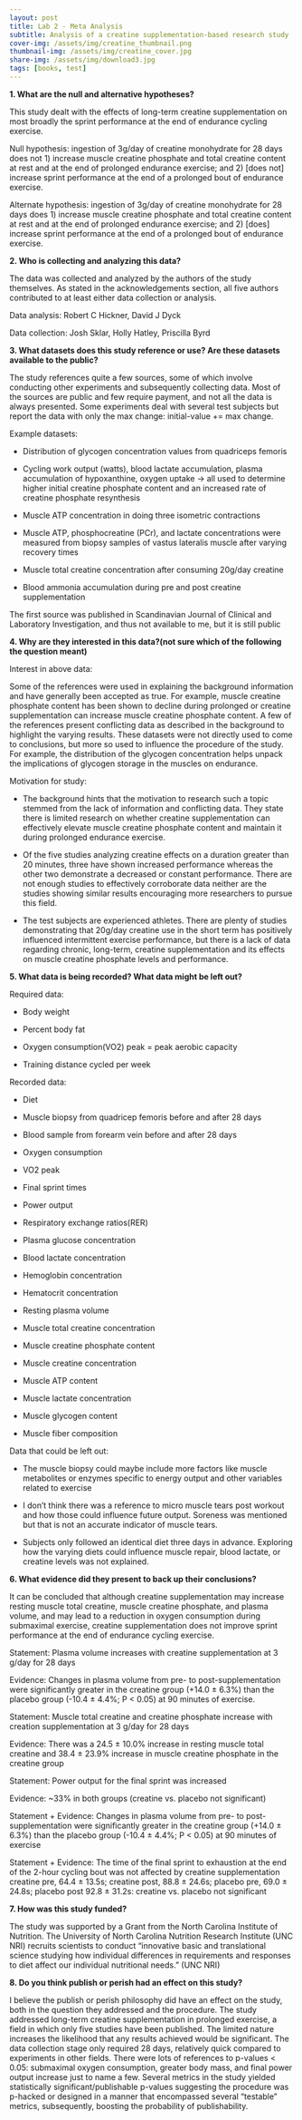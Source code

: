 ```yaml
---
layout: post
title: Lab 2 - Meta Analysis
subtitle: Analysis of a creatine supplementation-based research study
cover-img: /assets/img/creatine_thumbnail.png
thumbnail-img: /assets/img/creatine_cover.jpg
share-img: /assets/img/download3.jpg
tags: [books, test]
---
```


**1. What are the null and alternative hypotheses?**

This study dealt with the effects of long-term creatine supplementation on most broadly the sprint performance at the end of endurance cycling exercise. 

Null hypothesis: ingestion of 3g/day of creatine monohydrate for 28 days does not 1) increase muscle creatine phosphate and total creatine content at rest and at the end of prolonged endurance exercise; and 2) [does not] increase sprint performance at the end of a prolonged bout of endurance exercise.

Alternate hypothesis: ingestion of 3g/day of creatine monohydrate for 28 days does 1) increase muscle creatine phosphate and total creatine content at rest and at the end of prolonged endurance exercise; and 2) [does] increase sprint performance at the end of a prolonged bout of endurance exercise.

**2. Who is collecting and analyzing this data?**

The data was collected and analyzed by the authors of the study themselves. As stated in the acknowledgements section, all five authors contributed to at least either data collection or analysis.

Data analysis: Robert C Hickner, David J Dyck

Data collection: Josh Sklar, Holly Hatley, Priscilla Byrd

**3. What datasets does this study reference or use? Are these datasets available to the public?**

The study references quite a few sources, some of which involve conducting other experiments and subsequently collecting data. Most of the sources are public and few require payment, and not all the data is always presented. Some experiments deal with several test subjects but report the data with only the max change: initial-value += max change. 

Example datasets:

- Distribution of glycogen concentration values from quadriceps femoris

- Cycling work output (watts), blood lactate accumulation, plasma accumulation of hypoxanthine, oxygen uptake → all used to determine higher initial creatine phosphate content and an increased rate of creatine phosphate resynthesis

- Muscle ATP concentration in doing three isometric contractions

- Muscle ATP, phosphocreatine (PCr), and lactate concentrations were measured from biopsy samples of vastus lateralis muscle after varying recovery times

- Muscle total creatine concentration after consuming 20g/day creatine

- Blood ammonia accumulation during pre and post creatine supplementation

The first source was published in Scandinavian Journal of Clinical and Laboratory Investigation, and thus not available to me, but it is still public

**4. Why are they interested in this data?(not sure which of the following the question meant)**

Interest in above data:

Some of the references were used in explaining the background information and have generally been accepted as true. For example, muscle creatine phosphate content has been shown to decline during prolonged or creatine supplementation can increase muscle creatine phosphate content. A few of the references present conflicting data as described in the background to highlight the varying results. These datasets were not directly used to come to conclusions, but more so used to influence the procedure of the study. For example, the distribution of the glycogen concentration helps unpack the implications of glycogen storage in the muscles on endurance. 

Motivation for study:

- The background hints that the motivation to research such a topic stemmed from the lack of information and conflicting data. 
They state there is limited research on whether creatine supplementation can effectively elevate muscle creatine phosphate content and maintain it during prolonged endurance exercise. 

- Of the five studies analyzing creatine effects on a duration greater than 20 minutes, three have shown increased performance whereas the other two demonstrate a decreased or constant performance. There are not enough studies to effectively corroborate data neither are the studies showing similar results encouraging more researchers to pursue this field. 

- The test subjects are experienced athletes. There are plenty of studies demonstrating that 20g/day creatine use in the short term has positively influenced intermittent exercise performance, but there is a lack of data regarding chronic, long-term, creatine supplementation and its effects on muscle creatine phosphate levels and performance.  

**5. What data is being recorded? What data might be left out?**

Required data:

- Body weight

- Percent body fat

- Oxygen consumption(VO2) peak = peak aerobic capacity

- Training distance cycled per week

Recorded data:

- Diet

- Muscle biopsy from quadricep femoris before and after 28 days

- Blood sample from forearm vein before and after 28 days

- Oxygen consumption

- VO2 peak 

- Final sprint times

- Power output

- Respiratory exchange ratios(RER)

- Plasma glucose concentration

- Blood lactate concentration

- Hemoglobin concentration

- Hematocrit concentration

- Resting plasma volume

- Muscle total creatine concentration

- Muscle creatine phosphate content

- Muscle creatine concentration

- Muscle ATP content

- Muscle lactate concentration

- Muscle glycogen content

- Muscle fiber composition

Data that could be left out:

- The muscle biopsy could maybe include more factors like muscle metabolites or enzymes specific to energy output and other variables related to exercise

- I don’t think there was a reference to micro muscle tears post workout and how those could influence future output. Soreness was mentioned but that is not an accurate indicator of muscle tears.

- Subjects only followed an identical diet three days in advance. Exploring how the varying diets could influence muscle repair, blood lactate, or creatine levels was not explained.

**6. What evidence did they present to back up their conclusions?**

It can be concluded that although creatine supplementation may increase resting muscle total creatine, muscle creatine phosphate, and plasma volume, and may lead to a reduction in oxygen consumption during submaximal exercise, creatine supplementation does not improve sprint performance at the end of endurance cycling exercise.

Statement: Plasma volume increases with creatine supplementation at 3 g/day for 28 days

Evidence: Changes in plasma volume from pre- to post-supplementation were significantly greater in the creatine group (+14.0 ± 6.3%) than the placebo group (-10.4 ± 4.4%; P < 0.05) at 90 minutes of exercise.

Statement: Muscle total creatine and creatine phosphate increase with creation supplementation at 3 g/day for 28 days

Evidence: There was a 24.5 ± 10.0% increase in resting muscle total creatine and 38.4 ± 23.9% increase in muscle creatine phosphate in the creatine group

Statement: Power output for the final sprint was increased 

Evidence: ~33% in both groups (creatine vs. placebo not significant)

Statement + Evidence: Changes in plasma volume from pre- to post-supplementation were significantly greater in the creatine group (+14.0 ± 6.3%) than the placebo group (-10.4 ± 4.4%; P < 0.05) at 90 minutes of exercise

Statement + Evidence: The time of the final sprint to exhaustion at the end of the 2-hour cycling bout was not affected by creatine supplementation creatine pre, 64.4 ± 13.5s; creatine post, 88.8 ± 24.6s; placebo pre, 69.0 ± 24.8s; placebo post 92.8 ± 31.2s: creatine vs. placebo not significant

**7. How was this study funded?**

The study was supported by a Grant from the North Carolina Institute of Nutrition. The University of North Carolina Nutrition Research Institute (UNC NRI) recruits scientists to conduct “innovative basic and translational science studying how individual differences in requirements and responses to diet affect our individual nutritional needs.” (UNC NRI) 

**8. Do you think publish or perish had an effect on this study?**

I believe the publish or perish philosophy did have an effect on the study, both in the question they addressed and the procedure. 
The study addressed long-term creatine supplementation in prolonged exercise, a field in which only five studies have been published. The limited nature increases the likelihood that any results achieved would be significant. 
The data collection stage only required 28 days, relatively quick compared to experiments in other fields. 
There were lots of references to p-values < 0.05: submaximal oxygen consumption, greater body mass, and final power output increase just to name a few. Several metrics in the study yielded statistically significant/publishable p-values suggesting the procedure was p-hacked or designed in a manner that encompassed several “testable” metrics, subsequently, boosting the probability of publishability. 
